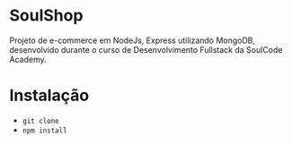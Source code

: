 # SoulShop
Projeto de e-commerce em NodeJs, Express utilizando MongoDB, desenvolvido durante o curso de Desenvolvimento Fullstack da SoulCode Academy.
 
 # Instalação
 * `git clone`
 * `npm install`
 
